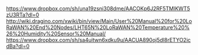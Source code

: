 https://www.dropbox.com/sh/una19zsni308dme/AACOKp6J2RF5TMlKWT5zU3RTa?dl=0
http://wiki.dragino.com/xwiki/bin/view/Main/User%20Manual%20for%20LoRaWAN%20End%20Nodes/LHT65N%20LoRaWAN%20Temperature%20%26%20Humidity%20Sensor%20Manual/
https://www.dropbox.com/sh/sa4uitwn6xdku9u/AACUA890oj5dl8rETYO2icdBa?dl=0
